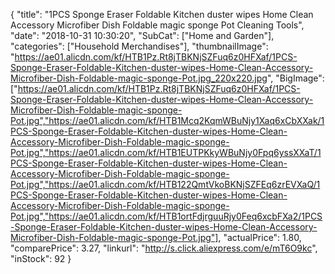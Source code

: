 {
	"title": "1PCS Sponge Eraser Foldable Kitchen duster wipes Home Clean Accessory Microfiber Dish Foldable magic sponge Pot Cleaning Tools",
	"date": "2018-10-31 10:30:20",
	"SubCat": ["Home and Garden"],
	"categories": ["Household Merchandises"],
	"thumbnailImage": "https://ae01.alicdn.com/kf/HTB1Pz.Rt8jTBKNjSZFuq6z0HFXaf/1PCS-Sponge-Eraser-Foldable-Kitchen-duster-wipes-Home-Clean-Accessory-Microfiber-Dish-Foldable-magic-sponge-Pot.jpg_220x220.jpg",
	"BigImage": ["https://ae01.alicdn.com/kf/HTB1Pz.Rt8jTBKNjSZFuq6z0HFXaf/1PCS-Sponge-Eraser-Foldable-Kitchen-duster-wipes-Home-Clean-Accessory-Microfiber-Dish-Foldable-magic-sponge-Pot.jpg","https://ae01.alicdn.com/kf/HTB1Mcq2KqmWBuNjy1Xaq6xCbXXak/1PCS-Sponge-Eraser-Foldable-Kitchen-duster-wipes-Home-Clean-Accessory-Microfiber-Dish-Foldable-magic-sponge-Pot.jpg","https://ae01.alicdn.com/kf/HTB1EUTPKkyWBuNjy0Fpq6yssXXaT/1PCS-Sponge-Eraser-Foldable-Kitchen-duster-wipes-Home-Clean-Accessory-Microfiber-Dish-Foldable-magic-sponge-Pot.jpg","https://ae01.alicdn.com/kf/HTB122QmtVkoBKNjSZFEq6zrEVXaQ/1PCS-Sponge-Eraser-Foldable-Kitchen-duster-wipes-Home-Clean-Accessory-Microfiber-Dish-Foldable-magic-sponge-Pot.jpg","https://ae01.alicdn.com/kf/HTB1ortFdjrguuRjy0Feq6xcbFXa2/1PCS-Sponge-Eraser-Foldable-Kitchen-duster-wipes-Home-Clean-Accessory-Microfiber-Dish-Foldable-magic-sponge-Pot.jpg"],
	"actualPrice": 1.80,
	"comparePrice": 3.27,
	"linkurl": "http://s.click.aliexpress.com/e/mT6O9kc",
	"inStock": 92
}
